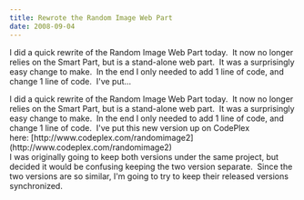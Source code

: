 ```yaml
---
title: Rewrote the Random Image Web Part
date: 2008-09-04
---
```


I did a quick rewrite of the Random Image Web Part today.  It now no longer relies on the Smart Part, but is a stand-alone web part.  It was a surprisingly easy change to make.  In the end I only needed to add 1 line of code, and change 1 line of code.  I've put…


<!-- end -->

<div dir="ltr">I did a quick rewrite of the Random Image Web Part today.  It now no longer relies on the Smart Part, but is a stand-alone web part.  It was a surprisingly easy change to make.  In the end I only needed to add 1 line of code, and change 1 line of code.  I've put this new version up on CodePlex here: [http://www.codeplex.com/randomimage2](http://www.codeplex.com/randomimage2)

 <div></div> <div>I was originally going to keep both versions under the same project, but decided it would be confusing keeping the two version separate.  Since the two versions are so similar, I'm going to try to keep their released versions synchronized.  </div> 
</div>

